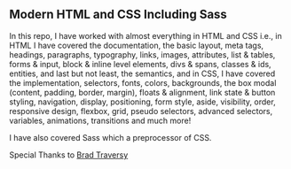 <h2>Modern HTML and CSS Including Sass</h2>

<p>In this repo, I have worked with almost everything in HTML and CSS i.e., in HTML I have covered the documentation, the basic layout, meta tags, headings, paragraphs, typography, links, images, attributes, list & tables, forms & input, block & inline level elements, divs & spans, classes & ids, entities, and last but not least, the semantics, and in CSS, I have covered the implementation, selectors, fonts, colors, backgrounds, the box modal (content, padding, border, margin), floats & alignment, link state & button styling, navigation, display, positioning, form style, aside, visibility, order, responsive design, flexbox, grid, pseudo selectors, advanced selectors, variables, animations, transitions and much more!</p>

<p>I have also covered Sass which a preprocessor of CSS.</p>

<p>Special Thanks to <a href="https://github.com/bradtraversy">Brad Traversy</a><p>
